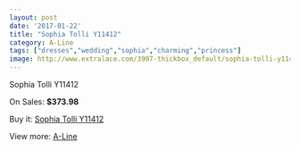 ```yaml
---
layout: post
date: '2017-01-22'
title: "Sophia Tolli Y11412"
category: A-Line
tags: ["dresses","wedding","sophia","charming","princess"]
image: http://www.extralace.com/3907-thickbox_default/sophia-tolli-y11412.jpg
---
```

Sophia Tolli Y11412

On Sales: **$373.98**
<a href="https://www.extralace.com/a-line/1843-sophia-tolli-y11412.html"><amp-img layout="responsive" width="600" height="600" src="//www.extralace.com/3907-thickbox_default/sophia-tolli-y11412.jpg" alt="Sophia Tolli Y11412 0" /></a>
<a href="https://www.extralace.com/a-line/1843-sophia-tolli-y11412.html"><amp-img layout="responsive" width="600" height="600" src="//www.extralace.com/3908-thickbox_default/sophia-tolli-y11412.jpg" alt="Sophia Tolli Y11412 1" /></a>
<a href="https://www.extralace.com/a-line/1843-sophia-tolli-y11412.html"><amp-img layout="responsive" width="600" height="600" src="//www.extralace.com/3909-thickbox_default/sophia-tolli-y11412.jpg" alt="Sophia Tolli Y11412 2" /></a>

Buy it: [Sophia Tolli Y11412](https://www.extralace.com/a-line/1843-sophia-tolli-y11412.html "Sophia Tolli Y11412")

View more: [A-Line](https://www.extralace.com/2-a-line "A-Line")